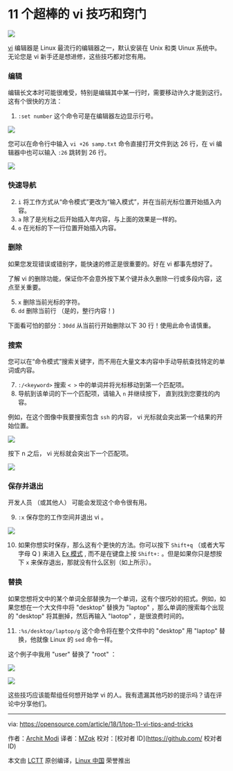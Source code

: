 11 个超棒的 vi 技巧和窍门
======
![](https://opensource.com/sites/default/files/styles/image-full-size/public/lead-images/keyboaord_enter_writing_documentation.jpg?itok=kKrnXc5h)

[vi][1] 编辑器是 Linux 最流行的编辑器之一，默认安装在 Unix 和类 Uinux 系统中。无论您是 vi 新手还是想进修，这些技巧都对您有用。

### 编辑

编辑长文本时可能很难受，特别是编辑其中某一行时，需要移动许久才能到这行。这有个很快的方法：

  1. `:set number` 这个命令可是在编辑器左边显示行号。

![](https://opensource.com/sites/default/files/styles/panopoly_image_original/public/u128651/setnum.png?itok=sFVA97mG)

您可以在命令行中输入 `vi +26 samp.txt` 命令直接打开文件到达 26 行，在 vi 编辑器中也可以输入 `:26` 跳转到 26 行。

![](https://opensource.com/sites/default/files/styles/panopoly_image_original/public/u128651/number.png?itok=d7FE0LL3)

### 快速导航

  2. `i` 将工作方式从“命令模式”更改为“输入模式”，并在当前光标位置开始插入内容。
  3. `a` 除了是光标之后开始插入年内容，与上面的效果是一样的。
  4. `o` 在光标的下一行位置开始插入内容。



### 删除

如果您发现错误或错别字，能快速的修正是很重要的。好在 vi 都事先想好了。

了解 vi 的删除功能，保证你不会意外按下某个键并永久删除一行或多段内容，这点至关重要。

  5. `x` 删除当前光标的字符。
  6. `dd` 删除当前行 （是的，整行内容！)

下面看可怕的部分：`30dd` 从当前行开始删除以下 30 行！使用此命令请慎重。

### 搜索

您可以在“命令模式”搜索关键字，而不用在大量文本内容中手动导航查找特定的单词或内容。

  7. `:/<keyword>` 搜索 `< >` 中的单词并将光标移动到第一个匹配项。
  8. 导航到该单词的下一个匹配项，请输入 `n` 并继续按下， 直到找到您要找的内容。



例如，在这个图像中我要搜索包含 `ssh` 的内容， vi 光标就会突出第一个结果的开始位置。

![](https://opensource.com/sites/default/files/styles/panopoly_image_original/public/u128651/ssh-search.png?itok=tJ-7FujH)

按下 n 之后， vi 光标就会突出下一个匹配项。

![](https://opensource.com/sites/default/files/styles/panopoly_image_original/public/u128651/n-search.png?itok=wU-u3LiI)

### 保存并退出

开发人员 （或其他人） 可能会发现这个命令很有用。

  9. `:x` 保存您的工作空间并退出 vi 。

![](https://opensource.com/sites/default/files/styles/panopoly_image_original/public/u128651/x.png?itok=kfoHx84m)

  10. 如果你想实时保存，那么这有个更快的方法。你可以按下 `Shift+q` （或者大写字母 Q ) 来进入 [Ex 模式][2] , 而不是在键盘上按 `Shift+:` 。但是如果你只是想按下 `x` 来保存退出，那就没有什么区别（如上所示）。



### 替换

如果您想将文中的某个单词全部替换为一个单词，这有个很巧妙的招式。例如，如果您想在一个大文件中将 "desktop" 替换为 "laptop" ，那么单调的搜索每个出现的 "desktop" 将其删掉，然后再输入 "laotop" ，是很浪费时间的。

  11. `:%s/desktop/laptop/g` 这个命令将在整个文件中的 "desktop" 用 "laptop" 替换，他就像 Linux 的 `sed` 命令一样。



这个例子中我用 "user" 替换了 "root" ：

![](https://opensource.com/sites/default/files/styles/panopoly_image_original/public/u128651/subs-command.png?itok=M8MN72sp)

![](https://opensource.com/sites/default/files/styles/panopoly_image_original/public/u128651/subs-result.png?itok=34zzVdUt)

这些技巧应该能帮组任何想开始学 vi 的人。我有遗漏其他巧妙的提示吗？请在评论中分享他们。

--------------------------------------------------------------------------------

via: https://opensource.com/article/18/1/top-11-vi-tips-and-tricks

作者：[Archit Modi][a]
译者：[MZqk](https://github.com/MZqk)
校对：[校对者 ID](https://github.com/ 校对者 ID)

本文由 [LCTT](https://github.com/LCTT/TranslateProject) 原创编译，[Linux 中国](https://linux.cn/) 荣誉推出

[a]:https://opensource.com/users/architmodi
[1]:http://ex-vi.sourceforge.net/
[2]:https://en.wikibooks.org/wiki/Learning_the_vi_Editor/Vim/Modes#Ex-mode
